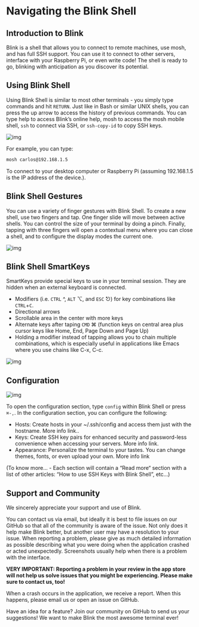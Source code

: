 # Navigating the Blink Shell

## Introduction to Blink

Blink is a shell that allows you to connect to remote machines, use mosh, and has full SSH support. You can use it to connect to other servers, interface with your Raspberry Pi, or even write code! The shell is ready to go, blinking with anticipation as you discover its potential.

## Using Blink Shell

Using Blink Shell is similar to most other terminals - you simply type commands and hit `RETURN`. Just like in Bash or similar UNIX shells, you can press the up arrow to access the history of previous commands. You can type help to access Blink’s online help, mosh to access the mosh mobile shell, `ssh` to connect via SSH, or `ssh-copy-id` to copy SSH keys.

![img](images/navigating-blink-shell-image1.gif)

For example, you can type:

```bash
mosh carlos@192.168.1.5
```

To connect to your desktop computer or Raspberry Pi (assuming 192.168.1.5 is the IP address of the device.).

## Blink Shell Gestures

You can use a variety of finger gestures with Blink Shell. To create a new shell, use two fingers and tap. One finger slide will move between active shells. You can control the size of your terminal by doing a pinch. Finally, tapping with three fingers will open a contextual menu where you can close a shell, and to configure the display modes the current one.

![img](images/navigating-blink-shell-image2.gif)

## Blink Shell SmartKeys

SmartKeys provide special keys to use in your terminal session. They are hidden when an external keyboard is connected.

- Modifiers (i.e. `CTRL` ^, `ALT` ⌥, and `ESC` ⎋) for key combinations like `CTRL`+`C`.
- Directional arrows
- Scrollable area in the center with more keys
- Alternate keys after taping `CMD` ⌘ (function keys on central area plus cursor keys like Home, End, Page Down and Page Up)
- Holding a modifier instead of tapping allows you to chain multiple combinations, which is especially useful in applications like Emacs where you use chains like C-x, C-c.

![img](images/navigating-blink-shell-image3.gif)

## Configuration

![img](images/navigating-blink-shell-image4.jpg)

To open the configuration section, type `config` within Blink Shell or press `⌘-,`. In the configuration section, you can configure the following:

- Hosts: Create hosts in your ~/.ssh/config and access them just with the hostname. More info link..
- Keys: Create SSH key pairs for enhanced security and password-less convenience when accessing your servers. More info link.
- Appearance: Personalize the terminal to your tastes. You can change themes, fonts, or even upload your own. More info link

(To know more... - Each section will contain a “Read more“ section with a list of other articles: “How to use SSH Keys with Blink Shell”, etc…)

## Support and Community

We sincerely appreciate your support and use of Blink.

You can contact us via email, but ideally it is best to file issues on our GitHub so that all of the community is aware of the issue. Not only does it help make Blink better, but another user may have a resolution to your issue. When reporting a problem, please give as much detailed information as possible describing what you were doing when the application crashed or acted unexpectedly. Screenshots usually help when there is a problem with the interface.

**VERY IMPORTANT: Reporting a problem in your review in the app store will not help us solve issues that you might be experiencing. Please make sure to contact us, too!**

When a crash occurs in the application, we receive a report. When this happens, please email us or open an issue on GitHub.

Have an idea for a feature? Join our community on GitHub to send us your suggestions! We want to make Blink the most awesome terminal ever!